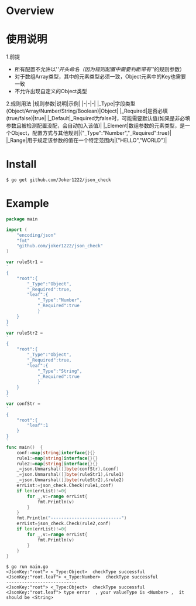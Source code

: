 # Overview

# 使用说明

1.前提
- 所有配置不允许以'_'开头命名（因为规则配置中需要判断带有'_'的规则参数）
- 对于数组Array类型，其中的元素类型必须一致，Object元素中的Key也需要一致
- 不允许出现自定义的Object类型

2.规则用法
|规则参数|说明|示例|
|-|-|-|
|_Type|字段类型(Object/Array/Number/String/Boolean)|Object|
|_Required|是否必填(true/false)|true|
|_Default|_Required为false时，可能需要默认值(如果是非必填参数且被检测配置没配，会自动加入该值)|
|_Element|数组参数的元素类型，是一个Object，配置方式与其他规则|{"_Type":"Number","_Required":true}|
|_Range|用于规定该参数的值在一个特定范围内|["HELLO","WORLD"]|

# Install
```bash
$ go get github.com/Joker1222/json_check
```

# Example
```go
package main

import (
	"encoding/json"
	"fmt"
	"github.com/joker1222/json_check"
)

var ruleStr1 =
`
{
	"root":{
		"_Type":"Object",
		"_Required":true,
		"leaf":{
			"_Type":"Number",
			"_Required":true
        	}
	}
}
`
var ruleStr2 =
`
{
	"root":{
		"_Type":"Object",
		"_Required":true,
		"leaf":{
			"_Type":"String",
			"_Required":true
        	}
	}
}
`
var confStr =
`
{
	"root":{
		"leaf":1
	}
}
`
func main()  {
	conf:=map[string]interface{}{}
	rule1:=map[string]interface{}{}
	rule2:=map[string]interface{}{}
	_=json.Unmarshal([]byte(confStr),&conf)
	_=json.Unmarshal([]byte(ruleStr1),&rule1)
	_=json.Unmarshal([]byte(ruleStr2),&rule2)
	errList:=json_check.Check(rule1,conf)
	if len(errList)!=0{
		for _,v:=range errList{
			fmt.Println(v)
		}
	}
	fmt.Println("---------------------------")
	errList=json_check.Check(rule2,conf)
	if len(errList)!=0{
		for _,v:=range errList{
			fmt.Println(v)
		}
	}
}
```
```
$ go run main.go
<JsonKey:"root"> <_Type:Object>  checkType successful
<JsonKey:"root.leaf"> <_Type:Number>  checkType successful
---------------------------
<JsonKey:"root"> <_Type:Object>  checkType successful
<JsonKey:"root.leaf"> type error  , your valueType is <Number> ,  it should be <String>
```
